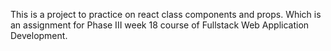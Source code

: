 This is a project to practice on react class components and props. Which is an assignment for Phase III week 18 course of Fullstack Web Application Development. 
